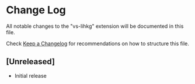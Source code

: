 # Change Log

All notable changes to the "vs-lihkg" extension will be documented in this file.

Check [Keep a Changelog](http://keepachangelog.com/) for recommendations on how to structure this file.

## [Unreleased]

- Initial release